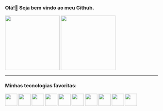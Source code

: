 ### Olá!👋 Seja bem vindo ao meu Github.
<div>
  <img height=180em src="https://github-readme-stats.vercel.app/api?username=CatarinaSaville&show_icons=true&theme=gotham&rank_icon=github" />
  <img height=180em src="https://github-readme-stats.vercel.app/api/top-langs/?username=CatarinaSaville&hide_progress=false&show_icons=true&theme=gotham&layout=compact" />
</div>
<hr/>
<div>
  <h3>Minhas tecnologias favoritas:</h3>
  <img src="https://cdn.jsdelivr.net/gh/devicons/devicon/icons/html5/html5-original.svg" style="height:40px" />
  <img src="https://cdn.jsdelivr.net/gh/devicons/devicon/icons/css3/css3-original.svg" style="height:40px"/>
  <img src="https://cdn.jsdelivr.net/gh/devicons/devicon/icons/javascript/javascript-original.svg" style="height:40px"/>
  <img src="https://cdn.jsdelivr.net/gh/devicons/devicon/icons/typescript/typescript-plain.svg" style="height:40px"/>
  <img src="https://cdn.jsdelivr.net/gh/devicons/devicon/icons/react/react-original.svg" style="height:40px" />
  <img src="https://cdn.jsdelivr.net/gh/devicons/devicon@latest/icons/angular/angular-original.svg" style="height:40px" />
  <img src="https://cdn.jsdelivr.net/gh/devicons/devicon/icons/nodejs/nodejs-original.svg"  style="height:40px" />
  <img src="https://cdn.jsdelivr.net/gh/devicons/devicon/icons/python/python-original.svg" style="height:40px"/>
  <img src="https://cdn.jsdelivr.net/gh/devicons/devicon@latest/icons/csharp/csharp-original.svg" style="height:40px" />
  <img src="https://cdn.jsdelivr.net/gh/devicons/devicon/icons/cplusplus/cplusplus-original.svg" style="height:40px"/>
</div>
